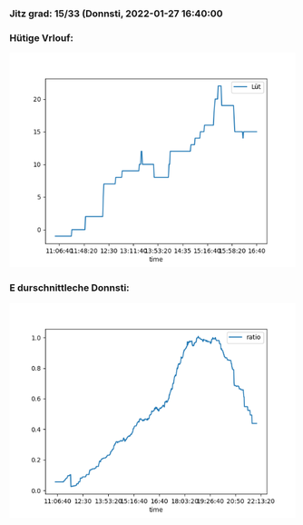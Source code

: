 ### Jitz grad: 15/33 (Donnsti, 2022-01-27 16:40:00

### Hütige Vrlouf:
![Graph](Today.png)

### E durschnittleche Donnsti:
![Graph](Donnsti.png)
